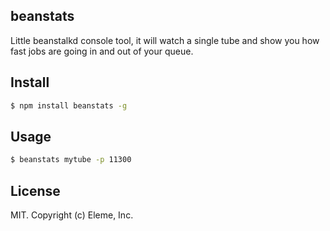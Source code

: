 beanstats
----------

Little beanstalkd console tool, it will watch a single tube and show you
how fast jobs are going in and out of your queue.

Install
-------

```bash
$ npm install beanstats -g
```

Usage
-----

```bash
$ beanstats mytube -p 11300
```

License
--------

MIT. Copyright (c) Eleme, Inc.

